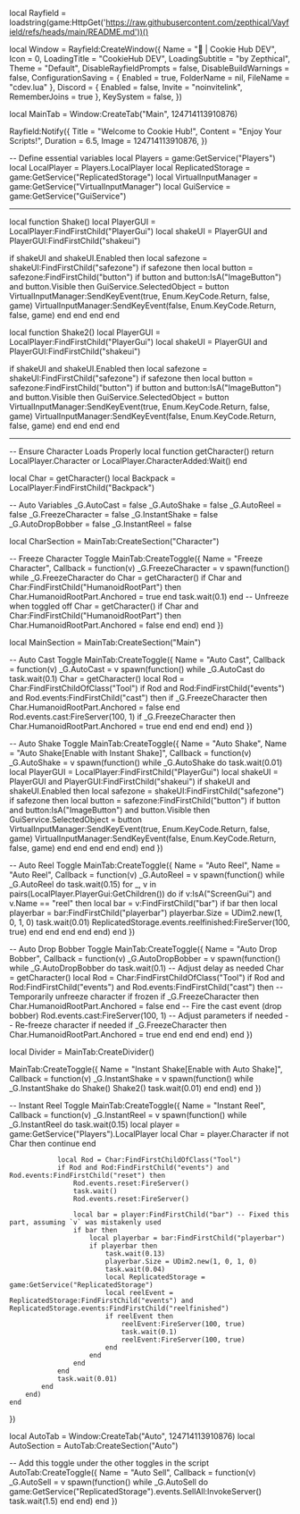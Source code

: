 local Rayfield = loadstring(game:HttpGet('https://raw.githubusercontent.com/zepthical/Vayfield/refs/heads/main/README.md'))()
 
 local Window = Rayfield:CreateWindow({
    Name = "🍪 | Cookie Hub DEV",
    Icon = 0,
    LoadingTitle = "CookieHub DEV",
    LoadingSubtitle = "by Zepthical",
    Theme = "Default",
    DisableRayfieldPrompts = false,
    DisableBuildWarnings = false,
    ConfigurationSaving = {
       Enabled = true,
       FolderName = nil,
       FileName = "cdev.lua"
    },
    Discord = {
       Enabled = false,
       Invite = "noinvitelink",
       RememberJoins = true
    },
    KeySystem = false,
 })


 
 local MainTab = Window:CreateTab("Main", 124714113910876)
 
 
 Rayfield:Notify({
    Title = "Welcome to Cookie Hub!",
    Content = "Enjoy Your Scripts!",
    Duration = 6.5,
    Image = 124714113910876,
 })
 
 -- Define essential variables
 local Players = game:GetService("Players")
 local LocalPlayer = Players.LocalPlayer
 local ReplicatedStorage = game:GetService("ReplicatedStorage")
 local VirtualInputManager = game:GetService("VirtualInputManager")
 local GuiService = game:GetService("GuiService")
 
 --------------------------------------------------------------------

local function Shake()
   local PlayerGUI = LocalPlayer:FindFirstChild("PlayerGui")
local shakeUI = PlayerGUI and PlayerGUI:FindFirstChild("shakeui")

if shakeUI and shakeUI.Enabled then
    local safezone = shakeUI:FindFirstChild("safezone")
    if safezone then
        local button = safezone:FindFirstChild("button")
        if button and button:IsA("ImageButton") and button.Visible then
          GuiService.SelectedObject = button
          VirtualInputManager:SendKeyEvent(true, Enum.KeyCode.Return, false, game)
          VirtualInputManager:SendKeyEvent(false, Enum.KeyCode.Return, false, game)
       end
    end
  end
end

local function Shake2()
   local PlayerGUI = LocalPlayer:FindFirstChild("PlayerGui")
local shakeUI = PlayerGUI and PlayerGUI:FindFirstChild("shakeui")

if shakeUI and shakeUI.Enabled then
    local safezone = shakeUI:FindFirstChild("safezone")
    if safezone then
        local button = safezone:FindFirstChild("button")
        if button and button:IsA("ImageButton") and button.Visible then
          GuiService.SelectedObject = button
          VirtualInputManager:SendKeyEvent(true, Enum.KeyCode.Return, false, game)
          VirtualInputManager:SendKeyEvent(false, Enum.KeyCode.Return, false, game)
       end
    end
  end
end

--------------------------------------------------------------------


 -- Ensure Character Loads Properly
 local function getCharacter()
    return LocalPlayer.Character or LocalPlayer.CharacterAdded:Wait()
 end
 
 local Char = getCharacter()
 local Backpack = LocalPlayer:FindFirstChild("Backpack")
 
 -- Auto Variables
 _G.AutoCast = false
 _G.AutoShake = false
 _G.AutoReel = false
 _G.FreezeCharacter = false
 _G.InstantShake = false
 _G.AutoDropBobber = false
 _G.InstantReel = false
 
 local CharSection = MainTab:CreateSection("Character")
 
 -- Freeze Character Toggle
 MainTab:CreateToggle({
    Name = "Freeze Character",
    Callback = function(v)
       _G.FreezeCharacter = v
       spawn(function()
          while _G.FreezeCharacter do
             Char = getCharacter()
             if Char and Char:FindFirstChild("HumanoidRootPart") then
                Char.HumanoidRootPart.Anchored = true
             end
             task.wait(0.1)
          end
          -- Unfreeze when toggled off
          Char = getCharacter()
          if Char and Char:FindFirstChild("HumanoidRootPart") then
             Char.HumanoidRootPart.Anchored = false
          end
       end)
    end
 })
 
 local MainSection = MainTab:CreateSection("Main")
 
 -- Auto Cast Toggle
 MainTab:CreateToggle({
    Name = "Auto Cast",
    Callback = function(v)
       _G.AutoCast = v
       spawn(function()
          while _G.AutoCast do
             task.wait(0.1)
             Char = getCharacter()
             local Rod = Char:FindFirstChildOfClass("Tool")
             if Rod and Rod:FindFirstChild("events") and Rod.events:FindFirstChild("cast") then
                if _G.FreezeCharacter then
                   Char.HumanoidRootPart.Anchored = false
                end
                Rod.events.cast:FireServer(100, 1)
                if _G.FreezeCharacter then
                   Char.HumanoidRootPart.Anchored = true
                end
             end
          end
       end)
    end
 })
 
 -- Auto Shake Toggle
 MainTab:CreateToggle({
    Name = "Auto Shake",
    Name = "Auto Shake[Enable with Instant Shake]",
    Callback = function(v)
       _G.AutoShake = v
       spawn(function()
          while _G.AutoShake do
             task.wait(0.01)
             local PlayerGUI = LocalPlayer:FindFirstChild("PlayerGui")
             local shakeUI = PlayerGUI and PlayerGUI:FindFirstChild("shakeui")
             if shakeUI and shakeUI.Enabled then
                local safezone = shakeUI:FindFirstChild("safezone")
                if safezone then
                   local button = safezone:FindFirstChild("button")
                   if button and button:IsA("ImageButton") and button.Visible then
                      GuiService.SelectedObject = button
                      VirtualInputManager:SendKeyEvent(true, Enum.KeyCode.Return, false, game)
                      VirtualInputManager:SendKeyEvent(false, Enum.KeyCode.Return, false, game)
                   end
                end
             end
          end
       end)
    end
 })
 
 -- Auto Reel Toggle
 MainTab:CreateToggle({
    Name = "Auto Reel",
    Name = "Auto Reel",
    Callback = function(v)
       _G.AutoReel = v
       spawn(function()
          while _G.AutoReel do
             task.wait(0.15)
             for _, v in pairs(LocalPlayer.PlayerGui:GetChildren()) do
                if v:IsA("ScreenGui") and v.Name == "reel" then
                   local bar = v:FindFirstChild("bar")
                   if bar then
                      local playerbar = bar:FindFirstChild("playerbar")
                      playerbar.Size = UDim2.new(1, 0, 1, 0)
                      task.wait(0.01)
                      ReplicatedStorage.events.reelfinished:FireServer(100, true)
                   end
                end
             end
          end
       end)
    end
 })
 
 
 
 
 -- Auto Drop Bobber Toggle
 MainTab:CreateToggle({
    Name = "Auto Drop Bobber",
    Callback = function(v)
       _G.AutoDropBobber = v
       spawn(function()
          while _G.AutoDropBobber do
             task.wait(0.1) -- Adjust delay as needed
             Char = getCharacter()
             local Rod = Char:FindFirstChildOfClass("Tool")
             if Rod and Rod:FindFirstChild("events") and Rod.events:FindFirstChild("cast") then
                -- Temporarily unfreeze character if frozen
                if _G.FreezeCharacter then
                   Char.HumanoidRootPart.Anchored = false
                end
                -- Fire the cast event (drop bobber)
                Rod.events.cast:FireServer(100, 1) -- Adjust parameters if needed
                -- Re-freeze character if needed
                if _G.FreezeCharacter then
                   Char.HumanoidRootPart.Anchored = true
                end
             end
          end
       end)
    end
 })
 
 local Divider = MainTab:CreateDivider()
 
 MainTab:CreateToggle({
    Name = "Instant Shake[Enable with Auto Shake]",
    Callback = function(v)
    _G.InstantShake = v
       spawn(function()
          while _G.InstantShake do
             Shake()
             Shake2()
             task.wait(0.01)
          end
       end)
    end
 })
 
 
 
 
 -- Instant Reel Toggle
MainTab:CreateToggle({
    Name = "Instant Reel",
    Callback = function(v)
        _G.InstantReel = v
        spawn(function()
            while _G.InstantReel do
                task.wait(0.15)
                local player = game:GetService("Players").LocalPlayer
                local Char = player.Character
                if not Char then continue end
                
                local Rod = Char:FindFirstChildOfClass("Tool")
                if Rod and Rod:FindFirstChild("events") and Rod.events:FindFirstChild("reset") then
                    Rod.events.reset:FireServer()
                    task.wait()
                    Rod.events.reset:FireServer()
                    
                    local bar = player:FindFirstChild("bar") -- Fixed this part, assuming `v` was mistakenly used
                    if bar then
                        local playerbar = bar:FindFirstChild("playerbar")
                        if playerbar then
                            task.wait(0.13)
                            playerbar.Size = UDim2.new(1, 0, 1, 0)
                            task.wait(0.04)
                            local ReplicatedStorage = game:GetService("ReplicatedStorage")
                            local reelEvent = ReplicatedStorage:FindFirstChild("events") and ReplicatedStorage.events:FindFirstChild("reelfinished")
                            if reelEvent then
                                reelEvent:FireServer(100, true)
                                task.wait(0.1)
                                reelEvent:FireServer(100, true)
                            end
                        end
                    end
                end
                task.wait(0.01)
            end
        end)
    end
})

 
 
 local AutoTab = Window:CreateTab("Auto", 124714113910876)
 local AutoSection = AutoTab:CreateSection("Auto")
 
 -- Add this toggle under the other toggles in the script
 AutoTab:CreateToggle({
    Name = "Auto Sell",
    Callback = function(v)
       _G.AutoSell = v
       spawn(function()
          while _G.AutoSell do
             game:GetService("ReplicatedStorage").events.SellAll:InvokeServer()
             task.wait(1.5)
          end
       end)
    end
 })
